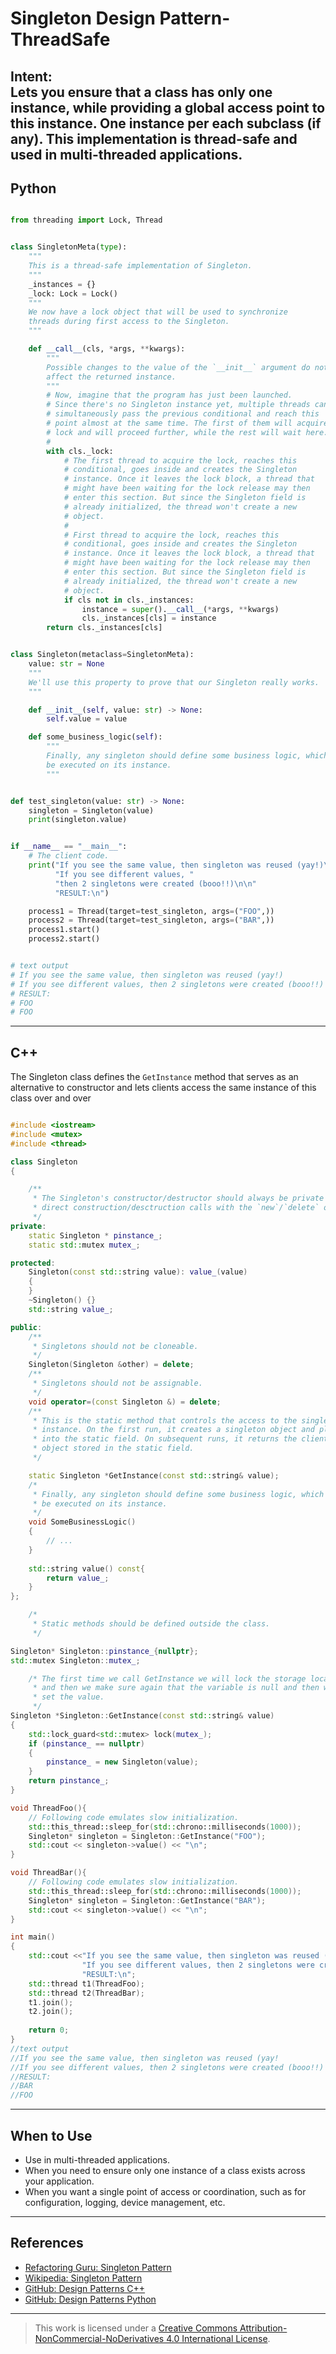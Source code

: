 # Singleton Design Pattern-ThreadSafe   

**Intent:**\
Lets you ensure that a class has only one instance, while providing a
global access point to this instance. One instance per each subclass (if any).
This implementation is thread-safe and used in multi-threaded applications.
---

## Python
```python

from threading import Lock, Thread


class SingletonMeta(type):
    """
    This is a thread-safe implementation of Singleton.
    """
    _instances = {}
    _lock: Lock = Lock()
    """
    We now have a lock object that will be used to synchronize
    threads during first access to the Singleton.
    """

    def __call__(cls, *args, **kwargs):
        """
        Possible changes to the value of the `__init__` argument do not
        affect the returned instance.
        """
        # Now, imagine that the program has just been launched.
        # Since there's no Singleton instance yet, multiple threads can
        # simultaneously pass the previous conditional and reach this
        # point almost at the same time. The first of them will acquire
        # lock and will proceed further, while the rest will wait here.
        #
        with cls._lock:
            # The first thread to acquire the lock, reaches this
            # conditional, goes inside and creates the Singleton
            # instance. Once it leaves the lock block, a thread that
            # might have been waiting for the lock release may then
            # enter this section. But since the Singleton field is
            # already initialized, the thread won't create a new
            # object.
            #
            # First thread to acquire the lock, reaches this
            # conditional, goes inside and creates the Singleton
            # instance. Once it leaves the lock block, a thread that
            # might have been waiting for the lock release may then
            # enter this section. But since the Singleton field is
            # already initialized, the thread won't create a new
            # object.
            if cls not in cls._instances:
                instance = super().__call__(*args, **kwargs)
                cls._instances[cls] = instance
        return cls._instances[cls]


class Singleton(metaclass=SingletonMeta):
    value: str = None
    """
    We'll use this property to prove that our Singleton really works.
    """

    def __init__(self, value: str) -> None:
        self.value = value

    def some_business_logic(self):
        """
        Finally, any singleton should define some business logic, which can
        be executed on its instance.
        """


def test_singleton(value: str) -> None:
    singleton = Singleton(value)
    print(singleton.value)


if __name__ == "__main__":
    # The client code.
    print("If you see the same value, then singleton was reused (yay!)\n"
          "If you see different values, "
          "then 2 singletons were created (booo!!)\n\n"
          "RESULT:\n")

    process1 = Thread(target=test_singleton, args=("FOO",))
    process2 = Thread(target=test_singleton, args=("BAR",))
    process1.start()
    process2.start()


# text output
# If you see the same value, then singleton was reused (yay!)
# If you see different values, then 2 singletons were created (booo!!)
# RESULT:
# FOO
# FOO
```
---

## C++
The Singleton class defines the `GetInstance` method that serves as an
alternative to constructor and lets clients access the same instance of this
class over and over

```cpp

#include <iostream>
#include <mutex>
#include <thread>

class Singleton
{

    /**
     * The Singleton's constructor/destructor should always be private to prevent
     * direct construction/desctruction calls with the `new`/`delete` operator.
     */
private:
    static Singleton * pinstance_;
    static std::mutex mutex_;

protected:
    Singleton(const std::string value): value_(value)
    {
    }
    ~Singleton() {}
    std::string value_;

public:
    /**
     * Singletons should not be cloneable.
     */
    Singleton(Singleton &other) = delete;
    /**
     * Singletons should not be assignable.
     */
    void operator=(const Singleton &) = delete;
    /**
     * This is the static method that controls the access to the singleton
     * instance. On the first run, it creates a singleton object and places it
     * into the static field. On subsequent runs, it returns the client existing
     * object stored in the static field.
     */

    static Singleton *GetInstance(const std::string& value);
    /*
     * Finally, any singleton should define some business logic, which can
     * be executed on its instance.
     */
    void SomeBusinessLogic()
    {
        // ...
    }
    
    std::string value() const{
        return value_;
    } 
};

    /*
     * Static methods should be defined outside the class.
     */

Singleton* Singleton::pinstance_{nullptr};
std::mutex Singleton::mutex_;

    /* The first time we call GetInstance we will lock the storage location
     * and then we make sure again that the variable is null and then we 
     * set the value.
     */
Singleton *Singleton::GetInstance(const std::string& value)
{
    std::lock_guard<std::mutex> lock(mutex_);
    if (pinstance_ == nullptr)
    {
        pinstance_ = new Singleton(value);
    }
    return pinstance_;
}

void ThreadFoo(){
    // Following code emulates slow initialization.
    std::this_thread::sleep_for(std::chrono::milliseconds(1000));
    Singleton* singleton = Singleton::GetInstance("FOO");
    std::cout << singleton->value() << "\n";
}

void ThreadBar(){
    // Following code emulates slow initialization.
    std::this_thread::sleep_for(std::chrono::milliseconds(1000));
    Singleton* singleton = Singleton::GetInstance("BAR");
    std::cout << singleton->value() << "\n";
}

int main()
{   
    std::cout <<"If you see the same value, then singleton was reused (yay!\n" <<
                "If you see different values, then 2 singletons were created (booo!!)\n\n" <<
                "RESULT:\n";   
    std::thread t1(ThreadFoo);
    std::thread t2(ThreadBar);
    t1.join();
    t2.join();
    
    return 0;
}
//text output
//If you see the same value, then singleton was reused (yay!
//If you see different values, then 2 singletons were created (booo!!)
//RESULT:
//BAR
//FOO
```
---

## When to Use
- Use in multi-threaded applications.
- When you need to ensure only one instance of a class exists across your application.
- When you want a single point of access or coordination, such as for configuration, logging, device management, etc.

---

## References

- [Refactoring Guru: Singleton Pattern](https://refactoring.guru/design-patterns/singleton)
- [Wikipedia: Singleton Pattern](https://en.wikipedia.org/wiki/Singleton_pattern)
- [GitHub: Design Patterns C++](https://github.com/RefactoringGuru/design-patterns-cpp.git)
- [GitHub: Design Patterns Python](https://github.com/RefactoringGuru/design-patterns-python.git)
---

> This work is licensed under a [Creative Commons Attribution-NonCommercial-NoDerivatives 4.0 International License](https://creativecommons.org/licenses/by-nc-nd/4.0/).

